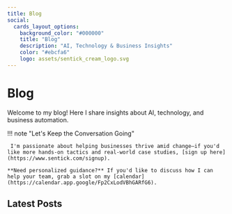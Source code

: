 ```yaml
---
title: Blog
social:
  cards_layout_options:
    background_color: "#000000"
    title: "Blog"
    description: "AI, Technology & Business Insights"
    color: "#ebcfa6"
    logo: assets/sentick_cream_logo.svg
---
```


# Blog

Welcome to my blog! Here I share insights about AI, technology, and business automation.

!!! note "Let's Keep the Conversation Going"

     I'm passionate about helping businesses thrive amid change—if you'd like more hands-on tactics and real-world case studies, [sign up here](https://www.sentick.com/signup).

    **Need personalized guidance?** If you'd like to discuss how I can help your team, grab a slot on my [calendar](https://calendar.app.google/Fp2CxLodVBhGARfG6).

## Latest Posts

<!-- The blog plugin will automatically list your blog posts here -->
